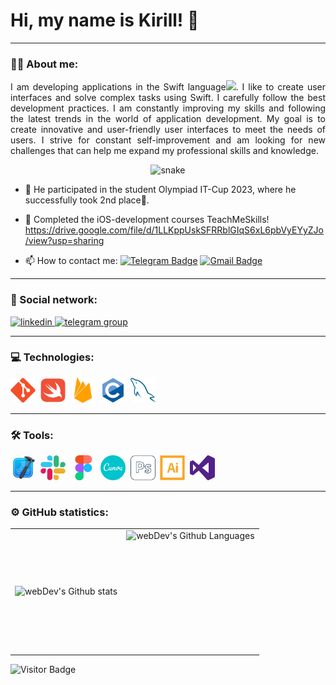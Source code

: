# Hi, my name is Kirill! 👋

---

### :man_technologist: About me:

<p align="justify">
I am developing applications in the Swift language<img src="https://media.giphy.com/media/WUlplcMpOCEmTGBtBW/giphy.gif" width="30px">. I like to create user interfaces and solve complex tasks using Swift. I carefully follow the best development practices. I am constantly improving my skills and following the latest trends in the world of application development. My goal is to create innovative and user-friendly user interfaces to meet the needs of users. I strive for constant self-improvement and am looking for new challenges that can help me expand my professional skills and knowledge.
</p>

<p align="center">
 <img width="600" src="https://raw.githubusercontent.com/Sutil/Sutil/2b2fad3bf54522bb30c8c170591fc68ff51b69e6/github-contribution-grid-snake2.svg" alt="snake"/>
</p>

- :telescope: He participated in the student Olympiad IT-Cup 2023, where he successfully took 2nd place🥈.

- :seedling: Completed the iOS-development courses TeachMeSkills!
   https://drive.google.com/file/d/1LLKppUskSFRRblGIqS6xL6pbVyEYyZJo/view?usp=sharing

- :mailbox: How to contact me:  [![Telegram Badge](https://img.shields.io/badge/-KirillManuilenko-blue?style=flat&logo=Telegram&logoColor=white)](https://t.me/KirillManuilenko) [![Gmail Badge](https://img.shields.io/badge/-Gmail-red?style=flat&logo=Gmail&logoColor=white)](mailto:m.kirill4163@gmail.com)

---

### 🤝 Social network:

  <div id="badges">
    <a href="https://www.linkedin.com/in/kirillmanuilenko/" target="_blank">
      <img src="https://cdn-icons-png.flaticon.com/512/2504/2504799.png" width="40" height="40" alt="linkedin" />
    </a>
    <a href="https://t.me/KirillManuilenko" target="_blank">
      <img src="https://cdn-icons-png.flaticon.com/512/2111/2111646.png" width="40" height="40" alt="telegram group" />
    </a>
  </div>

---

### 💻 Technologies:

<div>
  <img src="https://github.com/devicons/devicon/blob/master/icons/git/git-original.svg" title="git" alt="git" width="40" height="40"/>&nbsp
  <img src="https://github.com/devicons/devicon/blob/master/icons/swift/swift-original.svg" title="swift" alt="swift" width="40" height="40"/>&nbsp
  <img src="https://github.com/devicons/devicon/blob/master/icons/firebase/firebase-plain.svg" title="firebase" alt="firebase" width="40" height="40"/>&nbsp
  <img src="https://github.com/devicons/devicon/blob/master/icons/c/c-original.svg" title="c" alt="c" width="40" height="40"/>&nbsp
  <img src="https://github.com/devicons/devicon/blob/master/icons/mysql/mysql-original.svg" title="mysql" alt="mysql" width="40" height="40"/>&nbsp
</div>

---

### 🛠 Tools:

<div>
  <img src="https://github.com/devicons/devicon/blob/master/icons/xcode/xcode-original.svg" title="xcode" alt="xcode" width="40" height="40"/>&nbsp;
  <img src="https://github.com/devicons/devicon/blob/master/icons/slack/slack-original.svg" title="slack" alt="slack" width="40" height="40"/>&nbsp;
  <img src="https://github.com/devicons/devicon/blob/master/icons/figma/figma-original.svg" title="figma" alt="figma" width="40" height="40"/>&nbsp;
  <img src="https://github.com/devicons/devicon/blob/master/icons/canva/canva-original.svg" title="canva" alt="canva" width="40" height="40"/>&nbsp;
  <img src="https://github.com/devicons/devicon/blob/master/icons/photoshop/photoshop-line.svg" title="photoshop" alt="photoshop" width="40" height="40"/>&nbsp;
  <img src="https://github.com/devicons/devicon/blob/master/icons/illustrator/illustrator-line.svg" title="illustrator" alt="illustrator" width="40" height="40"/>&nbsp;
  <img src="https://github.com/devicons/devicon/blob/master/icons/visualstudio/visualstudio-plain.svg" title="visualstudio" alt="visualstudio" width="40" height="40"/>&nbsp;
  
---

### ⚙️ GitHub statistics:

<table>
  <tr>
    <td>
      <img align="left" src="http://github-readme-streak-stats.herokuapp.com?user=iOSKirill&theme=dark&background=000000" alt="webDev's Github stats" />
    </td>
    <td>
      <img height="195px" align="right" alt="webDev's Github Languages" src="https://github-readme-stats-sigma-five.vercel.app/api/top-langs/?username=iOSKirill&theme=vision-friendly-dark" />
    </td>
  </tr>
</table>

![Visitor Badge](https://visitor-badge.laobi.icu/badge?page_id=iOSKirill)
